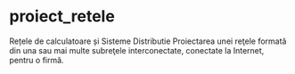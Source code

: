 # proiect_retele
Rețele de calculatoare și Sisteme Distributie
Proiectarea unei reţele formată din una sau mai multe subreţele interconectate, conectate la Internet, pentru o
firmă.
